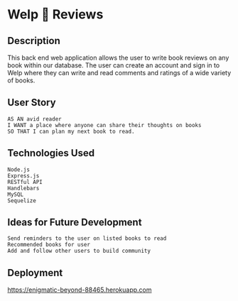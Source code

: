 # Welp 🤷 Reviews

## Description
This back end web application allows the user to write book reviews on any book within our database. The user can create an account and sign in to Welp where they can write and read comments and ratings of a wide variety of books. 

## User Story
```
AS AN avid reader
I WANT a place where anyone can share their thoughts on books
SO THAT I can plan my next book to read.
```
## Technologies Used
```
Node.js
Express.js
RESTful API
Handlebars
MySQL
Sequelize
```
## Ideas for Future Development
```
Send reminders to the user on listed books to read
Recommended books for user
Add and follow other users to build community
```
## Deployment
https://enigmatic-beyond-88465.herokuapp.com